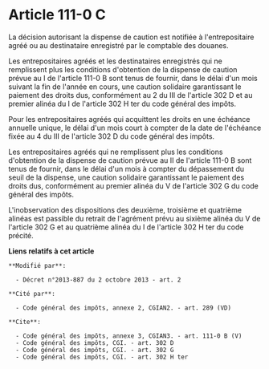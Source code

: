 # Article 111-0 C

La décision autorisant la dispense de caution est notifiée à l'entrepositaire agréé ou au destinataire enregistré par le
comptable des douanes. 

Les entrepositaires agréés et les destinataires enregistrés qui ne remplissent plus les conditions d'obtention de la dispense
de caution prévue au I de l'article 111-0 B sont tenus de fournir, dans le délai d'un mois suivant la fin de l'année en
cours, une caution solidaire garantissant le paiement des droits dus, conformément au 2 du III de l'article 302 D et au
premier alinéa du I de l'article 302 H ter du code général des impôts. 

Pour les entrepositaires agréés qui acquittent les droits en une échéance annuelle unique, le délai d'un mois court à compter
de la date de l'échéance fixée au 4 du III de l'article 302 D du code général des impôts. 

Les entrepositaires agréés qui ne remplissent plus les conditions d'obtention de la dispense de caution prévue au II de
l'article 111-0 B sont tenus de fournir, dans le délai d'un mois à compter du dépassement du seuil de la dispense, une
caution solidaire garantissant le paiement des droits dus, conformément au premier alinéa du V de l'article 302 G du code
général des impôts. 

L'inobservation des dispositions des deuxième, troisième et quatrième alinéas est passible du retrait de l'agrément prévu au
sixième alinéa du V de l'article 302 G et au quatrième alinéa du I de l'article 302 H ter du code précité.

**Liens relatifs à cet article**

	**Modifié par**:

	  - Décret n°2013-887 du 2 octobre 2013 - art. 2

	**Cité par**:

	  - Code général des impôts, annexe 2, CGIAN2. - art. 289 (VD)

	**Cite**:

	  - Code général des impôts, annexe 3, CGIAN3. - art. 111-0 B (V)
	  - Code général des impôts, CGI. - art. 302 D
	  - Code général des impôts, CGI. - art. 302 G
	  - Code général des impôts, CGI. - art. 302 H ter
